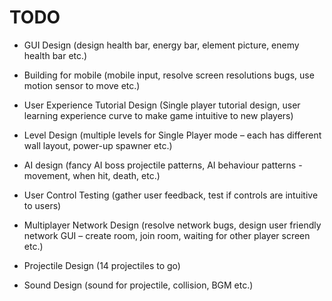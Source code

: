 TODO
===

* GUI Design 
  (design health bar, energy bar, element picture, enemy health bar etc.)

* Building for mobile
(mobile input, resolve screen resolutions bugs, use motion sensor to move etc.)

* User Experience Tutorial Design
(Single player tutorial design, user learning experience curve to make game intuitive to new players)

* Level Design
(multiple levels for Single Player mode – each has different wall layout, power-up spawner etc.)

* AI design
(fancy AI boss projectile patterns, AI behaviour patterns - movement, when hit, death, etc.)

* User Control Testing
(gather user feedback, test if controls are intuitive to users)

* Multiplayer Network Design
(resolve network bugs, design user friendly network GUI – create room, join room, waiting for other player screen etc.)

* Projectile Design
(14 projectiles to go)

* Sound Design
(sound for projectile, collision, BGM etc.)
